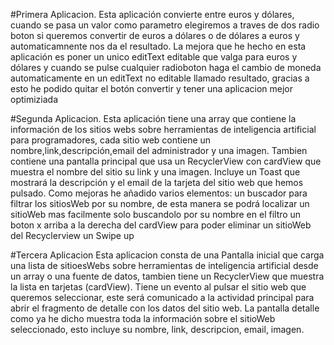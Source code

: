 #Primera Aplicacion.
Esta aplicación convierte entre euros y dólares, cuando se pasa un valor como parametro elegiremos a traves de dos radio boton si queremos convertir de euros a dólares o de dólares a euros y automaticamnente nos da el resultado.
La mejora que he hecho en esta aplicación es poner un unico editText editable que valga para euros y dólares y cuando se pulse cualquier radioboton haga el cambio de moneda automaticamente en un editText no editable llamado resultado, gracias a esto he podido quitar el botón convertir y tener una aplicacion mejor optimiziada

#Segunda Aplicacion.
Esta aplicación tiene una array que contiene la información de los sitios webs sobre herramientas de inteligencia artificial para programadores, cada sitio web contiene un nombre,link,descripción,email del administrador y una imagen.
Tambien contiene una pantalla principal que usa un RecyclerView con cardView que muestra el nombre del sitio su link y una imagen.
Incluye un Toast que mostrará la descripción y el email de la tarjeta del sitio web que hemos pulsado.
Como mejoras he añadido varios elementos:
un buscador para filtrar los sitiosWeb por su nombre, de esta manera se podrá localizar un sitioWeb mas facilmente solo buscandolo por su nombre en el filtro
un boton x arriba a la derecha del cardView para poder eliminar un sitioWeb del Recyclerview
un Swipe up

#Tercera Aplicacion
Esta aplicacion consta de una Pantalla inicial que carga una lista de sitioesWebs sobre herramientas de inteligencia artificial desde un array o una fuente de datos, tambien tiene un RecyclerView que muestra la lista en tarjetas (cardView).
Tiene un evento al pulsar el sitio web que queremos seleccionar,  este será comunicado a la actividad principal para abrir el fragmento de detalle con los datos del sitio web.
La pantalla detalle como ya he dicho muestra toda la información sobre el sitioWeb seleccionado, esto incluye su nombre, link, descripcion, email, imagen.
